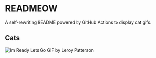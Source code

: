 # READMEOW

A self-rewriting README powered by GitHub Actions to display cat gifs.

## Cats

![Im Ready Lets Go GIF by Leroy Patterson](https://media3.giphy.com/media/CjmvTCZf2U3p09Cn0h/200.gif?cid=9acd02da055wnbtwoux0c9f3hw0ya3q1lhyedru8hew269v5&ep=v1_gifs_search&rid=200.gif&ct=g)

